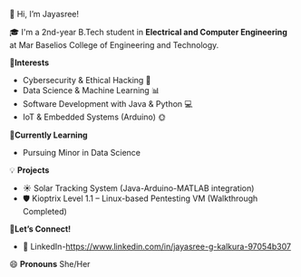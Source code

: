👋 Hi, I’m Jayasree!

🎓 I'm a 2nd-year B.Tech student in **Electrical and Computer Engineering** at Mar Baselios College of Engineering and Technology.

 👀**Interests**
- Cybersecurity & Ethical Hacking 🔐
- Data Science & Machine Learning 📊
- Software Development with Java & Python 💻
- IoT & Embedded Systems (Arduino) 🌞

 🌱**Currently Learning**
- Pursuing Minor in Data Science

 💡 **Projects**
- ☀️ Solar Tracking System (Java-Arduino-MATLAB integration)
- 🛡️ Kioptrix Level 1.1 – Linux-based Pentesting VM (Walkthrough Completed)

🤝**Let’s Connect!**

- 🔗 LinkedIn-https://www.linkedin.com/in/jayasree-g-kalkura-97054b307

 😄 **Pronouns**
She/Her


<!---
jayasree1805/jayasree1805 is a ✨ special ✨ repository because its `README.md` (this file) appears on your GitHub profile.
You can click the Preview link to take a look at your changes.
--->
